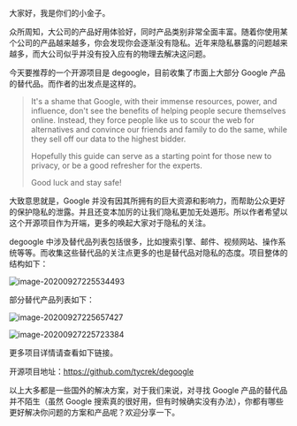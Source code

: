 大家好，我是你们的小金子。

众所周知，大公司的产品好用体验好，同时产品类别非常全面丰富。随着你使用某个公司的产品越来越多，你会发现你会逐渐没有隐私。近年来隐私暴露的问题越来越多，而大公司似乎并没有投入应有的物理去解决这问题。

今天要推荐的一个开源项目是 degoogle，目前收集了市面上大部分 Google 产品的替代品。而作者的出发点是这样的。

> It's a shame that Google, with their immense resources, power, and influence, don't see the benefits of helping people secure themselves online. Instead, they force people like us to scour the web for alternatives and convince our friends and family to do the same, while they sell off our data to the highest bidder.
>
> Hopefully this guide can serve as a starting point for those new to privacy, or be a good refresher for the experts.
>
> Good luck and stay safe!

大致意思就是，Google 并没有因其所拥有的巨大资源和影响力，而帮助公众更好的保护隐私的泄露。并且还变本加厉的让我们隐私更加无处遁形。所以作者希望以这个开源项目作为开端，更多的唤起大家对于隐私的关注。

degoogle 中涉及替代品列表包括很多，比如搜索引擎、邮件、视频网站、操作系统等等。而收集这些替代品的关注点更多的也是替代品对隐私的态度。项目整体的结构如下：

![image-20200927225534493](https://7465-test-3c9b5e-books-1301492295.tcb.qcloud.la/mac_github_images/compress_image-20200927225534493.png)

部分替代产品列表如下：

![image-20200927225657427](https://7465-test-3c9b5e-books-1301492295.tcb.qcloud.la/mac_github_images/compress_image-20200927225657427.png)

![image-20200927225723384](https://7465-test-3c9b5e-books-1301492295.tcb.qcloud.la/mac_github_images/compress_image-20200927225723384.png)

更多项目详情请查看如下链接。

开源项目地址：https://github.com/tycrek/degoogle

以上大多都是一些国外的解决方案，对于我们来说，对寻找 Google 产品的替代品并不陌生（虽然 Google 搜索真的很好用，但有时候确实没有办法），你都有哪些更好解决你问题的方案和产品呢？欢迎分享一下。